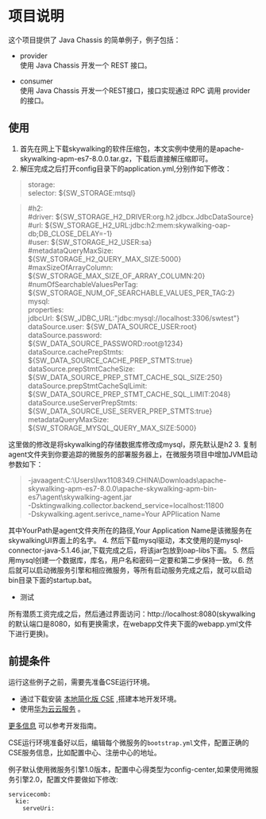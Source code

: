 

# 项目说明

这个项目提供了 Java Chassis 的简单例子，例子包括：

* provider  
使用 Java Chassis 开发一个 REST 接口。

* consumer  
使用 Java Chassis 开发一个REST接口，接口实现通过 RPC 调用 provider 的接口。

## 使用
1. 首先在网上下载skywalking的软件压缩包，本文实例中使用的是apache-skywalking-apm-es7-8.0.0.tar.gz，下载后直接解压缩即可。
2. 解压完成之后打开config目录下的application.yml,分别作如下修改：

>storage:  
selector: ${SW_STORAGE:mtsql}

>&#35;h2:  
&#35;driver: ${SW_STORAGE_H2_DRIVER:org.h2.jdbcx.JdbcDataSource}  
&#35;url: ${SW_STORAGE_H2_URL:jdbc:h2:mem:skywalking-oap-db;DB_CLOSE_DELAY=-1}  
&#35;user: ${SW_STORAGE_H2_USER:sa}  
&#35;metadataQueryMaxSize: ${SW_STORAGE_H2_QUERY_MAX_SIZE:5000}  
&#35;maxSizeOfArrayColumn: ${SW_STORAGE_MAX_SIZE_OF_ARRAY_COLUMN:20}  
&#35;numOfSearchableValuesPerTag: ${SW_STORAGE_NUM_OF_SEARCHABLE_VALUES_PER_TAG:2}  
mysql:  
properties:  
jdbcUrl: ${SW_JDBC_URL:"jdbc:mysql://localhost:3306/swtest"}  
dataSource.user: ${SW_DATA_SOURCE_USER:root}  
dataSource.password: ${SW_DATA_SOURCE_PASSWORD:root@1234}  
dataSource.cachePrepStmts: ${SW_DATA_SOURCE_CACHE_PREP_STMTS:true}  
dataSource.prepStmtCacheSize: ${SW_DATA_SOURCE_PREP_STMT_CACHE_SQL_SIZE:250}
dataSource.prepStmtCacheSqlLimit: ${SW_DATA_SOURCE_PREP_STMT_CACHE_SQL_LIMIT:2048}
dataSource.useServerPrepStmts: ${SW_DATA_SOURCE_USE_SERVER_PREP_STMTS:true}
metadataQueryMaxSize: ${SW_STORAGE_MYSQL_QUERY_MAX_SIZE:5000}

这里做的修改是将skywalking的存储数据库修改成mysql，原先默认是h2
3. 复制agent文件夹到你要追踪的微服务的部署服务器上，在微服务项目中增加JVM启动参数如下：
>-javaagent:C:\Users\lwx1108349.CHINA\Downloads\apache-skywalking-apm-es7-8.0.0\apache-skywalking-apm-bin-es7\agent\skywalking-agent.jar  
-Dsktingwalking.collector.backend_service=localhost:11800  
-Dskywalking.agent.serivce_name=Your APPlication Name

其中YourPath是agent文件夹所在的路径,Your Application Name是该微服务在skywalkingUI界面上的名字。
4. 然后下载mysql驱动，本文使用的是mysql-connector-java-5.1.46.jar,下载完成之后，将该jar包放到oap-libs下面。
5. 然后用mysql创建一个数据库，库名，用户名和密码一定要和第二步保持一致。
6. 然后就可以启动微服务引擎和相应微服务，等所有启动服务完成之后，就可以启动bin目录下面的startup.bat。


* 测试

所有潜质工资完成之后，然后通过界面访问：http://localhost:8080(skywalking的默认端口是8080，如有更换需求，在webapp文件夹下面的webapp.yml文件下进行更换)。

## 前提条件

运行这些例子之前，需要先准备CSE运行环境。

* 通过下载安装 [本地简化版 CSE](https://support.huaweicloud.com/devg-servicestage/ss-devg-34.html) ,搭建本地开发环境。
* 使用[华为云云服务](https://support.huaweicloud.com/devg-servicestage/ss-devg-0002.html) 。

[更多信息](https://support.huaweicloud.com/devg-servicestage/ss-devg-0006.html) 可以参考开发指南。

CSE运行环境准备好以后，编辑每个微服务的`bootstrap.yml`文件，配置正确的CSE服务信息，比如配置中心、注册中心的地址。

例子默认使用微服务引擎1.0版本，配置中心得类型为config-center,如果使用微服务引擎2.0，配置文件要做如下修改:

```
servicecomb:
  kie:
    serveUri:
```